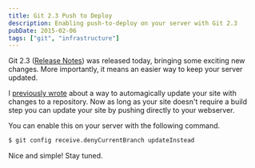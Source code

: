 ```yaml
---
title: Git 2.3 Push to Deploy
description: Enabling push-to-deploy on your server with Git 2.3
pubDate: 2015-02-06
tags: ["git", "infrastructure"]
---
```


Git 2.3 ([Release Notes](https://github.com/gitster/git/blob/v2.3.0/Documentation/RelNotes/2.3.0.txt)) was released today, bringing some exciting new changes. More importantly, it means an easier way to keep your server updated.

I [previously wrote](./2015-01-27-updating-a-site-using-github-webhooks/) about a way to automagically update your site with changes to a repository. Now as long as your site doesn't require a build step you can update your site by pushing directly to your webserver.

You can enable this on your server with the following command.
``` bash
$ git config receive.denyCurrentBranch updateInstead
```

Nice and simple! Stay tuned.
